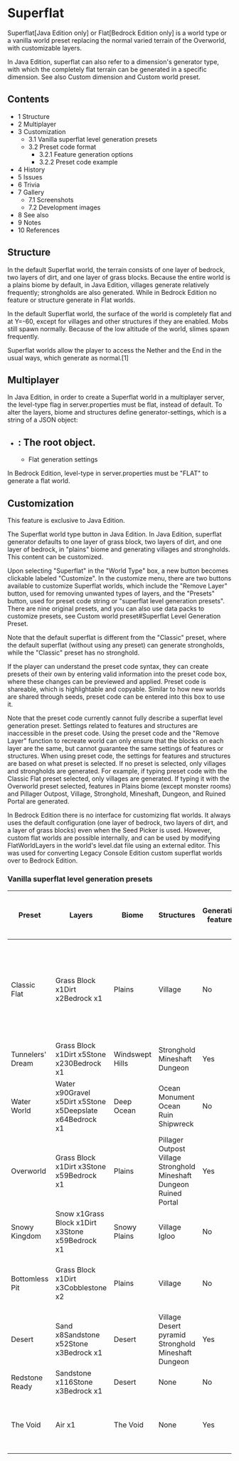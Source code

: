 # Superflat
Superflat‌[Java Edition  only] or Flat‌[Bedrock Edition  only] is a world type or a vanilla world preset replacing the normal varied terrain of the Overworld, with customizable layers.

In Java Edition, superflat can also refer to a dimension's generator type, with which the completely flat terrain can be generated in a specific dimension. See also Custom dimension and Custom world preset.

## Contents
- 1 Structure
- 2 Multiplayer
- 3 Customization
	- 3.1 Vanilla superflat level generation presets
	- 3.2 Preset code format
		- 3.2.1 Feature generation options
		- 3.2.2 Preset code example
- 4 History
- 5 Issues
- 6 Trivia
- 7 Gallery
	- 7.1 Screenshots
	- 7.2 Development images
- 8 See also
- 9 Notes
- 10 References

## Structure
In the default Superflat world, the terrain consists of one layer of bedrock, two layers of dirt, and one layer of grass blocks. Because the entire world is a plains biome by default, in Java Edition, villages generate relatively frequently; strongholds are also generated. While in Bedrock Edition no feature or structure generate in Flat worlds.

In the default Superflat world, the surface of the world is completely flat and at Y=-60, except for villages and other structures if they are enabled. Mobs still spawn normally. Because of the low altitude of the world, slimes spawn frequently.

Superflat worlds allow the player to access the Nether and the End in the usual ways, which generate as normal.[1]

## Multiplayer
In Java Edition, in order to create a Superflat world in a multiplayer server, the level-type flag in server.properties must be flat, instead of default. To alter the layers, biome and structures define generator-settings, which is a string of a JSON object:

- : The root object.
	- 
	- Flat generation settings

In Bedrock Edition, level-type in server.properties must be "FLAT" to generate a flat world.

## Customization

  

This feature is exclusive to  Java Edition. 


The Superflat world type button in Java Edition.
In Java Edition, superflat generator defaults to one layer of grass block, two layers of dirt, and one layer of bedrock, in "plains" biome and generating villages and strongholds. This content can be customized.

Upon selecting "Superflat" in the "World Type" box, a new button becomes clickable labeled "Customize". In the customize menu, there are two buttons available to customize Superflat worlds, which include the "Remove Layer" button, used for removing unwanted types of layers, and the "Presets" button, used for preset code string or "superflat level generation presets". There are nine original presets, and you can also use data packs to customize presets, see Custom world preset#Superflat Level Generation Preset.

Note that the default superflat is different from the "Classic" preset, where the default superflat (without using any preset) can generate strongholds, while the "Classic" preset has no stronghold.

If the player can understand the preset code syntax, they can create presets of their own by entering valid information into the preset code box, where these changes can be previewed and applied. Preset code is shareable, which is highlightable and copyable. Similar to how new worlds are shared through seeds, preset code can be entered into this box to use it.

Note that the preset code currently cannot fully describe a superflat level generation preset. Settings related to features and structures are inaccessible in the preset code. Using the preset code and the "Remove Layer" function to recreate world can only ensure that the blocks on each layer are the same, but cannot guarantee the same settings of features or structures. When using preset code, the settings for features and structures are based on what preset is selected. If no preset is selected, only villages and strongholds are generated. For example, if typing preset code with the Classic Flat preset selected, only villages are generated. If typing it with the Overworld preset selected, features in Plains biome (except monster rooms) and Pillager Outpost, Village, Stronghold, Mineshaft, Dungeon, and Ruined Portal are generated.

In Bedrock Edition there is no interface for customizing flat worlds. It always uses the default configuration (one layer of bedrock, two layers of dirt, and a layer of grass blocks) even when the Seed Picker is used. However, custom flat worlds are possible internally, and can be used by modifying FlatWorldLayers in the world's level.dat file using an external editor. This was used for converting Legacy Console Edition custom superflat worlds over to Bedrock Edition.

### Vanilla superflat level generation presets
| Preset           | Layers                                                   | Biome           | Structures                                                                              | Generating features | Forced to generate lava lakes | Notes                                                                                                                                                                                     |
|------------------|----------------------------------------------------------|-----------------|-----------------------------------------------------------------------------------------|---------------------|-------------------------------|-------------------------------------------------------------------------------------------------------------------------------------------------------------------------------------------|
| Classic Flat     | Grass Block x1Dirt x2Bedrock x1                          | Plains          | Village                                                                                 | No                  | No                            | Note that this is different from the default superflat world, where the default superflat (without using any preset) can generatestrongholds, while the classic preset has no stronghold. |
| Tunnelers' Dream | Grass Block x1Dirt x5Stone x230Bedrock x1                | Windswept Hills | Stronghold<br/>Mineshaft<br/>Dungeon                                                    | Yes                 | No                            |                                                                                                                                                                                           |
| Water World      | Water x90Gravel x5Dirt x5Stone x5Deepslate x64Bedrock x1 | Deep Ocean      | Ocean Monument<br/>Ocean Ruin<br/>Shipwreck                                             | No                  | No                            |                                                                                                                                                                                           |
| Overworld        | Grass Block x1Dirt x3Stone x59Bedrock x1                 | Plains          | Pillager Outpost<br/>Village<br/>Stronghold<br/>Mineshaft<br/>Dungeon<br/>Ruined Portal | Yes                 | Yes                           | Mimics the height of default world generation. Ores can also be found.                                                                                                                    |
| Snowy Kingdom    | Snow x1Grass Block x1Dirt x3Stone x59Bedrock x1          | Snowy Plains    | Village<br/>Igloo                                                                       | No                  | No                            |                                                                                                                                                                                           |
| Bottomless Pit   | Grass Block x1Dirt x3Cobblestone x2                      | Plains          | Village                                                                                 | No                  | No                            | Allows easySurvivalaccess to theVoid, due to the replacement of bedrock with cobblestone.                                                                                                 |
| Desert           | Sand x8Sandstone x52Stone x3Bedrock x1                   | Desert          | Village<br/>Desert pyramid<br/>Stronghold<br/>Mineshaft<br/>Dungeon                     | Yes                 | No                            | Sandstone and stone layer amounts are reversed from Default worlds.                                                                                                                       |
| Redstone Ready   | Sandstone x116Stone x3Bedrock x1                         | Desert          | None                                                                                    | No                  | No                            |                                                                                                                                                                                           |
| The Void         | Air x1                                                   | The Void        | None                                                                                    | Yes                 | No                            | Spawns the player on a stone platform with a single cobblestone block at the center of the platform.                                                                                      |

